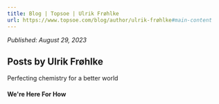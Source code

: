 ```yaml
---
title: Blog | Topsoe | Ulrik Frøhlke
url: https://www.topsoe.com/blog/author/ulrik-frøhlke#main-content
---
```


*Published: August 29, 2023*

## Posts by Ulrik Frøhlke

Perfecting chemistry for a better world

#### We're Here For How